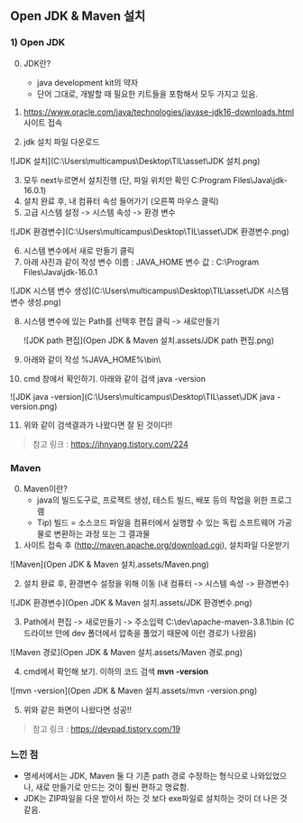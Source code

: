 ## Open JDK & Maven 설치



### 1) Open JDK

0. JDK란?
   - java development kit의 약자
   - 단어 그대로, 개발할 때 필요한 키트들을 포함해서 모두 가지고 있음.

1. https://www.oracle.com/java/technologies/javase-jdk16-downloads.html 사이트 접속
2. jdk 설치 파일 다운로드

![JDK 설치](C:\Users\multicampus\Desktop\TIL\asset\JDK 설치.png)

3. 모두 next누르면서 설치진행 (단, 파일 위치만 확인 C:Program Files\Java\jdk-16.0.1\)
4. 설치 완료 후, 내 컴퓨터 속성 들어가기 (오른쪽 마우스 클릭)
5. 고급 시스템 설정 -> 시스템 속성 -> 환경 변수

![JDK 환경변수](C:\Users\multicampus\Desktop\TIL\asset\JDK 환경변수.png)

6. 시스템 변수에서 새로 만들기 클릭
7. 아래 사진과 같이 작성
   변수 이름 : JAVA_HOME
   변수 값 : C:\Program Files\Java\jdk-16.0.1

![JDK 시스템 변수 생성](C:\Users\multicampus\Desktop\TIL\asset\JDK 시스템 변수 생성.png)

8. 시스템 변수에 있는 Path를 선택후 편집 클릭 -> 새로만들기

   ![JDK path 편집](Open JDK & Maven 설치.assets/JDK path 편집.png)

9. 아래와 같이 작성
   %JAVA_HOME%\bin\ 

10. cmd 창에서 확인하기. 아래와 같이 검색
    java -version

![JDK java -version](C:\Users\multicampus\Desktop\TIL\asset\JDK java -version.png)

11. 위와 같이 검색결과가 나왔다면 잘 된 것이다!!

> 참고 링크 : https://jhnyang.tistory.com/224



###  Maven



0. Maven이란?
   - java의 빌드도구로, 프로젝트 생성, 테스트 빌드, 배포  등의 작업을 위한 프로그램
   - Tip) 빌드 = 소스코드 파일을 컴퓨터에서 실행할 수 있는 독립 소프트웨어 가공물로 변환하는 과정 또는 그 결과물
1. 사이트 접속 후 (http://maven.apache.org/download.cgi), 설치파일 다운받기

![Maven](Open JDK & Maven 설치.assets/Maven.png)

2. 설치 완료 후, 환경변수 설정을 위해 이동 (내 컴퓨터  -> 시스템 속성 -> 환경변수)

![JDK 환경변수](Open JDK & Maven 설치.assets/JDK 환경변수.png)

3. Path에서 편집 -> 새로만들기 -> 주소입력
   C:\dev\apache-maven-3.8.1\bin
   (C드라이브 안에 dev 폴더에서 압축을 풀었기 때문에 이런 경로가 나왔음)

![Maven 경로](Open JDK & Maven 설치.assets/Maven 경로.png)

4. cmd에서 확인해 보기. 이하의 코드 검색
   **mvn -version**

![mvn -version](Open JDK & Maven 설치.assets/mvn -version.png)

5. 위와 같은 화면이 나왔다면 성공!!



>  참고 링크 : https://devpad.tistory.com/19



### 느낀 점

- 명세서에서는 JDK, Maven 둘 다 기존 path 경로 수정하는 형식으로 나와있었으나, 새로 만들기로 만드는 것이 훨씬 편하고 명료함.
- JDK는 ZIP파일을 다운 받아서 하는 것 보다 exe파일로 설치하는 것이 더 나은 것 같음.